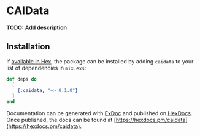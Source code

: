# CAIData

**TODO: Add description**

## Installation

If [available in Hex](https://hex.pm/docs/publish), the package can be installed
by adding `caidata` to your list of dependencies in `mix.exs`:

```elixir
def deps do
  [
    {:caidata, "~> 0.1.0"}
  ]
end
```

Documentation can be generated with [ExDoc](https://github.com/elixir-lang/ex_doc)
and published on [HexDocs](https://hexdocs.pm). Once published, the docs can
be found at [https://hexdocs.pm/caidata](https://hexdocs.pm/caidata).

